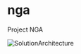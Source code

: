 # nga
Project NGA

![SolutionArchitecture](https://user-images.githubusercontent.com/57310445/233870722-b5ee4131-8bfc-457a-a765-d52b2af62cf0.png)

